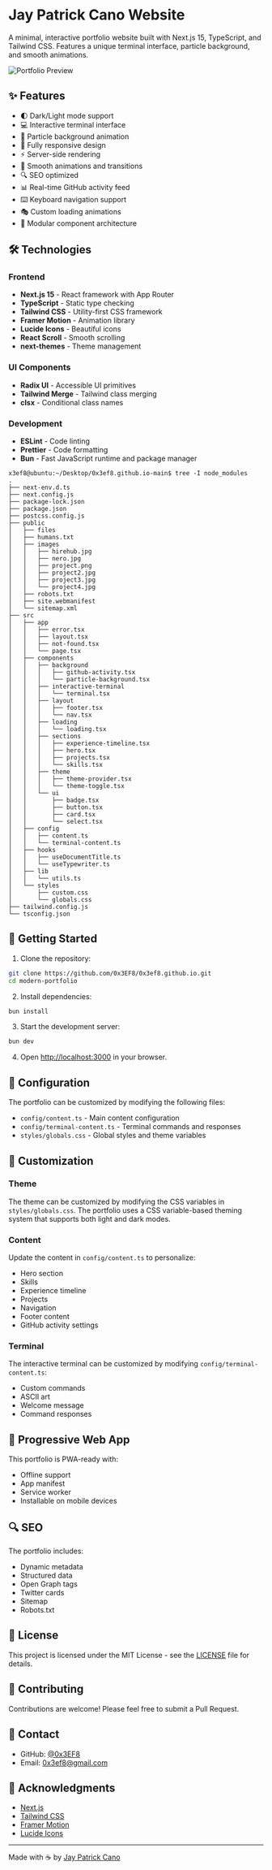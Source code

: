 
# Jay Patrick Cano Website

A minimal, interactive portfolio website built with Next.js 15, TypeScript, and Tailwind CSS. Features a unique terminal interface, particle background, and smooth animations.

![Portfolio Preview](/public/images/portfolio.png)

## ✨ Features

- 🌓 Dark/Light mode support
- 💻 Interactive terminal interface
- 🎯 Particle background animation
- 📱 Fully responsive design
- ⚡ Server-side rendering
- 🎨 Smooth animations and transitions
- 🔍 SEO optimized
- 📊 Real-time GitHub activity feed
- ⌨️ Keyboard navigation support
- 🎭 Custom loading animations
- 🔧 Modular component architecture

## 🛠️ Technologies

### Frontend
- **Next.js 15** - React framework with App Router
- **TypeScript** - Static type checking
- **Tailwind CSS** - Utility-first CSS framework
- **Framer Motion** - Animation library
- **Lucide Icons** - Beautiful icons
- **React Scroll** - Smooth scrolling
- **next-themes** - Theme management

### UI Components
- **Radix UI** - Accessible UI primitives
- **Tailwind Merge** - Tailwind class merging
- **clsx** - Conditional class names

### Development
- **ESLint** - Code linting
- **Prettier** - Code formatting
- **Bun** - Fast JavaScript runtime and package manager
  
```
x3ef8@ubuntu:~/Desktop/0x3ef8.github.io-main$ tree -I node_modules
.
├── next-env.d.ts
├── next.config.js
├── package-lock.json
├── package.json
├── postcss.config.js
├── public
│   ├── files
│   ├── humans.txt
│   ├── images
│   │   ├── hirehub.jpg
│   │   ├── nero.jpg
│   │   ├── project.png
│   │   ├── project2.jpg
│   │   ├── project3.jpg
│   │   └── project4.jpg
│   ├── robots.txt
│   ├── site.webmanifest
│   └── sitemap.xml
├── src
│   ├── app
│   │   ├── error.tsx
│   │   ├── layout.tsx
│   │   ├── not-found.tsx
│   │   └── page.tsx
│   ├── components
│   │   ├── background
│   │   │   ├── github-activity.tsx
│   │   │   └── particle-background.tsx
│   │   ├── interactive-terminal
│   │   │   └── terminal.tsx
│   │   ├── layout
│   │   │   ├── footer.tsx
│   │   │   └── nav.tsx
│   │   ├── loading
│   │   │   └── loading.tsx
│   │   ├── sections
│   │   │   ├── experience-timeline.tsx
│   │   │   ├── hero.tsx
│   │   │   ├── projects.tsx
│   │   │   └── skills.tsx
│   │   ├── theme
│   │   │   ├── theme-provider.tsx
│   │   │   └── theme-toggle.tsx
│   │   └── ui
│   │       ├── badge.tsx
│   │       ├── button.tsx
│   │       ├── card.tsx
│   │       └── select.tsx
│   ├── config
│   │   ├── content.ts
│   │   └── terminal-content.ts
│   ├── hooks
│   │   ├── useDocumentTitle.ts
│   │   └── useTypewriter.ts
│   ├── lib
│   │   └── utils.ts
│   └── styles
│       ├── custom.css
│       └── globals.css
├── tailwind.config.js
└── tsconfig.json
```

## 🚀 Getting Started

1. Clone the repository:
```bash
git clone https://github.com/0x3EF8/0x3ef8.github.io.git
cd modern-portfolio
```

2. Install dependencies:
```bash
bun install
```

3. Start the development server:
```bash
bun dev
```

4. Open [http://localhost:3000](http://localhost:3000) in your browser.

## 🔧 Configuration

The portfolio can be customized by modifying the following files:

- `config/content.ts` - Main content configuration
- `config/terminal-content.ts` - Terminal commands and responses
- `styles/globals.css` - Global styles and theme variables

## 🎨 Customization

### Theme

The theme can be customized by modifying the CSS variables in `styles/globals.css`. The portfolio uses a CSS variable-based theming system that supports both light and dark modes.

### Content

Update the content in `config/content.ts` to personalize:
- Hero section
- Skills
- Experience timeline
- Projects
- Navigation
- Footer content
- GitHub activity settings

### Terminal

The interactive terminal can be customized by modifying `config/terminal-content.ts`:
- Custom commands
- ASCII art
- Welcome message
- Command responses

## 📱 Progressive Web App

This portfolio is PWA-ready with:
- Offline support
- App manifest
- Service worker
- Installable on mobile devices

## 🔍 SEO

The portfolio includes:
- Dynamic metadata
- Structured data
- Open Graph tags
- Twitter cards
- Sitemap
- Robots.txt

## 📄 License

This project is licensed under the MIT License - see the [LICENSE](LICENSE) file for details.

## 🤝 Contributing

Contributions are welcome! Please feel free to submit a Pull Request.

## 📧 Contact

- GitHub: [@0x3EF8](https://github.com/0x3EF8)
- Email: 0x3ef8@gmail.com

## 💫 Acknowledgments

- [Next.js](https://nextjs.org/)
- [Tailwind CSS](https://tailwindcss.com/)
- [Framer Motion](https://www.framer.com/motion/)
- [Lucide Icons](https://lucide.dev/)

---

Made with ☕ by [Jay Patrick Cano](https://github.com/0x3EF8)
